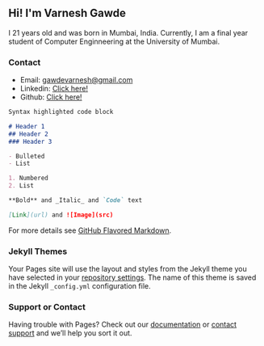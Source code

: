 ## Hi! I'm Varnesh Gawde

I 21 years old and was born in Mumbai, India. Currently, I am a final year student of Computer Enginneering at the University of Mumbai.



### Contact

- Email: gawdevarnesh@gmail.com
- Linkedin: [Click here!](https://www.linkedin.com/in/varnesh-g-21255b105/)
- Github: [Click here!](https://github.com/vanu98) 

```markdown
Syntax highlighted code block

# Header 1
## Header 2
### Header 3

- Bulleted
- List

1. Numbered
2. List

**Bold** and _Italic_ and `Code` text

[Link](url) and ![Image](src)
```

For more details see [GitHub Flavored Markdown](https://guides.github.com/features/mastering-markdown/).

### Jekyll Themes

Your Pages site will use the layout and styles from the Jekyll theme you have selected in your [repository settings](https://github.com/vanu98/Varnesh-Gawde/settings). The name of this theme is saved in the Jekyll `_config.yml` configuration file.

### Support or Contact

Having trouble with Pages? Check out our [documentation](https://help.github.com/categories/github-pages-basics/) or [contact support](https://github.com/contact) and we’ll help you sort it out.
